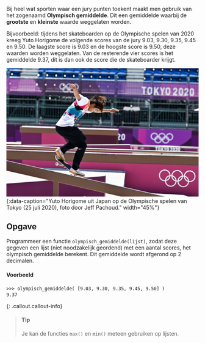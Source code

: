 Bij heel wat sporten waar een jury punten toekent maakt men gebruik van het zogenaamd **Olympisch gemiddelde**. Dit een gemiddelde waarbij de **grootste** en **kleinste** waarde weggelaten worden.

Bijvoorbeeld: tijdens het skateboarden op de Olympische spelen van 2020 kreeg Yuto Horigome de volgende scores van de jury 9.03, 9.30, 9.35, 9.45 en 9.50. De laagste score is 9.03 en de hoogste score is 9.50, deze waarden worden weggelaten. Van de resterende vier scores is het gemiddelde 9.37, dit is dan ook de score die de skateboarder krijgt.

![Yuto Horigome uit Japan op de Olympische spelen van Tokyo (25 juli 2020), foto door Jeff Pachoud.](media/skateboarding-horigome.jpg "Yuto Horigome uit Japan op de Olympische spelen van Tokyo (25 juli 2020), foto door Jeff Pachoud."){:data-caption="Yuto Horigome uit Japan op de Olympische spelen van Tokyo (25 juli 2020), foto door Jeff Pachoud." width="45%"}

## Opgave

Programmeer een functie `olympisch_gemiddelde(lijst)`, zodat deze gegeven een lijst (niet noodzakelijk geordend) met een aantal scores, het olympisch gemiddelde berekent. Dit gemiddelde wordt afgerond op 2 decimalen.

#### Voorbeeld

```
>>> olympisch_gemiddelde( [9.03, 9.30, 9.35, 9.45, 9.50] )
9.37
```

{: .callout.callout-info}
> #### Tip
> Je kan de functies `max()` en `min()` meteen gebruiken op lijsten.
